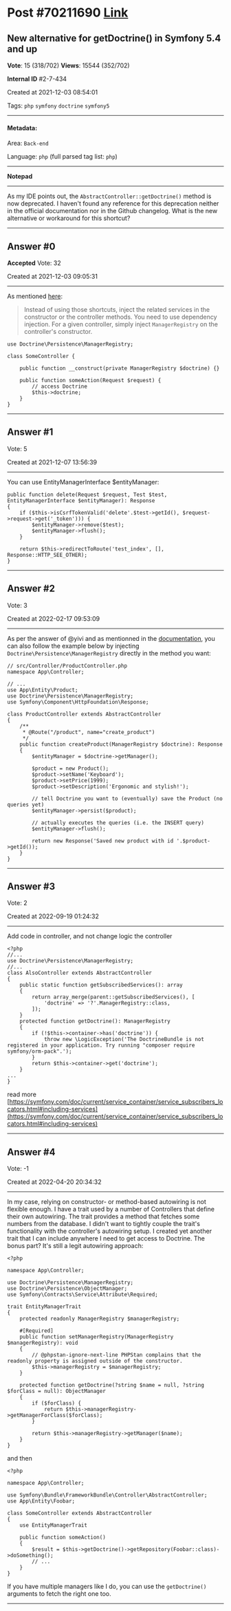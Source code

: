 
# Post \#70211690 [Link](https://stackoverflow.com/questions/70211690/)

## New alternative for getDoctrine() in Symfony 5.4 and up

**Vote**: 15 (318/702) **Views**: 15544 (352/702) 

**Internal ID** \#2-7-434

Created at 2021-12-03 08:54:01

Tags: `php` `symfony` `doctrine` `symfony5`

----------

#### Metadata:

Area: `Back-end`

Language: `php` (full parsed tag list: `php`)

----------

**Notepad**


----------

As my IDE points out, the `AbstractController::getDoctrine()` method is now deprecated.
I haven't found any reference for this deprecation neither in the official documentation nor in the Github changelog.
What is the new alternative or workaround for this shortcut?


----------
        
## Answer \#0

**Accepted** Vote: 32

Created at 2021-12-03 09:05:31

------------

As mentioned [here](https://symfony.com/blog/new-in-symfony-5-4-controller-changes):
> Instead of using those shortcuts, inject the related services in the constructor or the controller methods.
You need to use dependency injection.
For a given controller, simply inject `ManagerRegistry` on the controller's constructor.
```
use Doctrine\Persistence\ManagerRegistry;

class SomeController {

    public function __construct(private ManagerRegistry $doctrine) {}

    public function someAction(Request $request) {
        // access Doctrine
        $this->doctrine;
    }
}
```



------------
    
    
## Answer \#1

 Vote: 5

Created at 2021-12-07 13:56:39

------------

You can use EntityManagerInterface $entityManager:
```
public function delete(Request $request, Test $test, EntityManagerInterface $entityManager): Response
{
    if ($this->isCsrfTokenValid('delete'.$test->getId(), $request->request->get('_token'))) {
        $entityManager->remove($test);
        $entityManager->flush();
    }

    return $this->redirectToRoute('test_index', [], Response::HTTP_SEE_OTHER);
}
```



------------
    
    
## Answer \#2

 Vote: 3

Created at 2022-02-17 09:53:09

------------

As per the answer of @yivi and as mentionned in the [documentation](https://symfony.com/doc/current/doctrine.html#persisting-objects-to-the-database), you can also follow the example below by injecting `Doctrine\Persistence\ManagerRegistry` directly in the method you want:
```
// src/Controller/ProductController.php
namespace App\Controller;

// ...
use App\Entity\Product;
use Doctrine\Persistence\ManagerRegistry;
use Symfony\Component\HttpFoundation\Response;

class ProductController extends AbstractController
{
    /**
     * @Route("/product", name="create_product")
     */
    public function createProduct(ManagerRegistry $doctrine): Response
    {
        $entityManager = $doctrine->getManager();

        $product = new Product();
        $product->setName('Keyboard');
        $product->setPrice(1999);
        $product->setDescription('Ergonomic and stylish!');

        // tell Doctrine you want to (eventually) save the Product (no queries yet)
        $entityManager->persist($product);

        // actually executes the queries (i.e. the INSERT query)
        $entityManager->flush();

        return new Response('Saved new product with id '.$product->getId());
    }
}
```



------------
    
    
## Answer \#3

 Vote: 2

Created at 2022-09-19 01:24:32

------------

Add code in controller, and not change logic the controller
```
<?php
//...
use Doctrine\Persistence\ManagerRegistry;
//...
class AlsoController extends AbstractController
{
    public static function getSubscribedServices(): array
    {
        return array_merge(parent::getSubscribedServices(), [
            'doctrine' => '?'.ManagerRegistry::class,
        ]);
    }
    protected function getDoctrine(): ManagerRegistry
    {
        if (!$this->container->has('doctrine')) {
            throw new \LogicException('The DoctrineBundle is not registered in your application. Try running "composer require symfony/orm-pack".');
        }
        return $this->container->get('doctrine');
    }
...
}
```

read more [https://symfony.com/doc/current/service_container/service_subscribers_locators.html#including-services](https://symfony.com/doc/current/service_container/service_subscribers_locators.html#including-services)


------------
    
    
## Answer \#4

 Vote: -1

Created at 2022-04-20 20:34:32

------------

In my case, relying on constructor- or method-based autowiring is not flexible enough.
I have a trait used by a number of Controllers that define their own autowiring. The trait provides a method that fetches some numbers from the database. I didn't want to tightly couple the trait's functionality with the controller's autowiring setup.
I created yet another trait that I can include anywhere I need to get access to Doctrine. The bonus part? It's still a legit autowiring approach:
```
<?php

namespace App\Controller;

use Doctrine\Persistence\ManagerRegistry;
use Doctrine\Persistence\ObjectManager;
use Symfony\Contracts\Service\Attribute\Required;

trait EntityManagerTrait
{
    protected readonly ManagerRegistry $managerRegistry;

    #[Required]
    public function setManagerRegistry(ManagerRegistry $managerRegistry): void
    {
        // @phpstan-ignore-next-line PHPStan complains that the readonly property is assigned outside of the constructor.
        $this->managerRegistry = $managerRegistry;
    }

    protected function getDoctrine(?string $name = null, ?string $forClass = null): ObjectManager
    {
        if ($forClass) {
            return $this->managerRegistry->getManagerForClass($forClass);
        }

        return $this->managerRegistry->getManager($name);
    }
}
```

and then
```
<?php

namespace App\Controller;

use Symfony\Bundle\FrameworkBundle\Controller\AbstractController;
use App\Entity\Foobar;

class SomeController extends AbstractController
{
    use EntityManagerTrait

    public function someAction()
    {
        $result = $this->getDoctrine()->getRepository(Foobar::class)->doSomething();
        // ...
    }
}
```

If you have multiple managers like I do, you can use the `getDoctrine()` arguments to fetch the right one too.


------------
    
    